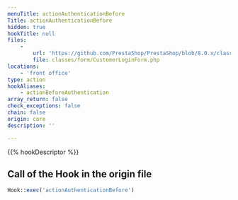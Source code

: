 ```yaml
---
menuTitle: actionAuthenticationBefore
Title: actionAuthenticationBefore
hidden: true
hookTitle: null
files:
    -
        url: 'https://github.com/PrestaShop/PrestaShop/blob/8.0.x/classes/form/CustomerLoginForm.php'
        file: classes/form/CustomerLoginForm.php
locations:
    - 'front office'
type: action
hookAliases:
    - actionBeforeAuthentication
array_return: false
check_exceptions: false
chain: false
origin: core
description: ''

---
```


{{% hookDescriptor %}}

## Call of the Hook in the origin file

```php
Hook::exec('actionAuthenticationBefore')
```

